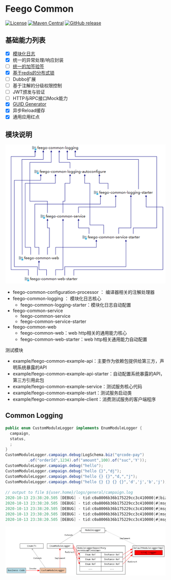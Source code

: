 # Feego Common

[![License](https://img.shields.io/badge/license-Apache%202-blue.svg)](https://www.apache.org/licenses/LICENSE-2.0)
[![Maven Central](https://maven-badges.herokuapp.com/maven-central/io.github.lvyahui8/feego-common-web-starter/badge.svg)](https://maven-badges.herokuapp.com/maven-central/io.github.lvyahui8/feego-common-web-starter)
[![GitHub release](https://img.shields.io/github/release/lvyahui8/feego-common.svg)](https://github.com/lvyahui8/feego-common/releases)

## 基础能力列表

- [x] [模块化日志](/readme.assets/logging.md)
- [x] 统一的异常处理/响应封装
- [ ] [统一的加签验签](/readme.assets/signature.md)
- [x] [基于redis的分布式锁](/readme.assets/lock.md)
- [ ] Dubbo扩展
- [ ] 基于注解的分级权限控制
- [ ] JWT颁发与验证
- [ ] HTTP与RPC接口Mock能力
- [x] [GUID Generator](/readme.assets/guid.md)
- [x] 异步Reload缓存
- [x] 通用应用红点

## 模块说明

![image-20201013232937970](readme.assets/image-20201013232937970.png)

- feego-common-configuration-processor ： 编译器相关的注解处理器
- feego-common-logging ： 模块化日志核心
  - feego-common-logging-starter：模块化日志自动配置
- feego-common-service
  - feego-common-service 
  - feego-common-service-starter
- feego-common-web
  - feego-common-web：web http相关的通用能力核心
  - feego-common-web-starter：web http相关通用能力自动配置

测试模块

- example/feego-common-example-api：主要作为依赖包提供给第三方，声明系统暴露的API
- example/feego-common-example-api-starter：自动配置系统暴露的API，第三方引用此包
- example/feego-common-example-service：测试服务核心代码
- example/feego-common-example-start：测试服务启动类
- example/feego-common-example-client：消费测试服务的客户端程序

## Common Logging

```java
public enum CustomModuleLogger implements EnumModuleLogger { 
  campaign,
  status,
  ;
}
CustomModuleLogger.campaign.debug(LogSchema.biz("qrcode-pay")
          .of("orderId",1234).of("amount",100).of("suc",'Y'));
CustomModuleLogger.campaign.debug("hello");
CustomModuleLogger.campaign.debug("hello {}","dj");
CustomModuleLogger.campaign.debug("hello {} {}","d,","j");
CustomModuleLogger.campaign.debug("hello {} {} {} {}",'d','j','b','j');

// output to file ${user.home}/logs/general/campaign.log
2020-10-13 23:38:20.505 [DEBUG] - tid:c0a8006b36b175229cc3c410000|#|biz:qrcode-pay|#|orderId:1234|#|amount:100|#|suc:Y|#|
2020-10-13 23:38:20.505 [DEBUG] - tid:c0a8006b36b175229cc3c410000|#|msg:hello|#|
2020-10-13 23:38:20.505 [DEBUG] - tid:c0a8006b36b175229cc3c410000|#|msg:hello dj|#|
2020-10-13 23:38:20.505 [DEBUG] - tid:c0a8006b36b175229cc3c410000|#|msg:hello d, j|#|
2020-10-13 23:38:20.505 [DEBUG] - tid:c0a8006b36b175229cc3c410000|#|msg:hello d j b j|#|
```

![image-20201013233502251](readme.assets/image-20201013233502251.png)